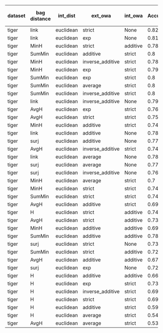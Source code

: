 | dataset | bag distance | int_dist | ext_owa | int_owa | Accuracy | F1 | TP | TN | FP | FN | Sensitivity | False Negative Rate | False Positive Rate | Specificity | Precission | False omission rate | FDR | Negative predictive value |
|---------|--------------|----------|---------|---------|----------|----|----|----|----|----|-------------|---------------------|---------------------|-------------|------------|---------------------|-----|---------------------------|
| tiger | link | euclidean | strict | None | 0.82 | 0.83 | 88 | 76 | 24 | 12 | 0.88 | 0.12 | 0.24 | 0.76 | 0.79 | 0.14 | 0.21 | 0.86 |
| tiger | link | euclidean | exp | None | 0.81 | 0.82 | 84 | 78 | 22 | 16 | 0.84 | 0.16 | 0.22 | 0.78 | 0.79 | 0.17 | 0.21 | 0.83 |
| tiger | MinH | euclidean | strict | additive | 0.78 | 0.81 | 91 | 65 | 35 | 9 | 0.91 | 0.09 | 0.35 | 0.65 | 0.72 | 0.12 | 0.28 | 0.88 |
| tiger | SumMin | euclidean | additive | strict | 0.8 | 0.8 | 78 | 82 | 18 | 22 | 0.78 | 0.22 | 0.18 | 0.82 | 0.81 | 0.21 | 0.19 | 0.79 |
| tiger | MinH | euclidean | inverse_additive | strict | 0.78 | 0.8 | 91 | 64 | 36 | 9 | 0.91 | 0.09 | 0.36 | 0.64 | 0.72 | 0.12 | 0.28 | 0.88 |
| tiger | MinH | euclidean | exp | strict | 0.79 | 0.8 | 85 | 73 | 27 | 15 | 0.85 | 0.15 | 0.27 | 0.73 | 0.76 | 0.17 | 0.24 | 0.83 |
| tiger | SumMin | euclidean | exp | strict | 0.8 | 0.8 | 83 | 76 | 24 | 17 | 0.83 | 0.17 | 0.24 | 0.76 | 0.78 | 0.18 | 0.22 | 0.82 |
| tiger | SumMin | euclidean | average | strict | 0.8 | 0.8 | 78 | 82 | 18 | 22 | 0.78 | 0.22 | 0.18 | 0.82 | 0.81 | 0.21 | 0.19 | 0.79 |
| tiger | SumMin | euclidean | inverse_additive | strict | 0.8 | 0.79 | 76 | 83 | 17 | 24 | 0.76 | 0.24 | 0.17 | 0.83 | 0.82 | 0.22 | 0.18 | 0.78 |
| tiger | link | euclidean | inverse_additive | None | 0.79 | 0.79 | 82 | 75 | 25 | 18 | 0.82 | 0.18 | 0.25 | 0.75 | 0.77 | 0.19 | 0.23 | 0.81 |
| tiger | AvgH | euclidean | exp | strict | 0.76 | 0.79 | 90 | 62 | 38 | 10 | 0.9 | 0.1 | 0.38 | 0.62 | 0.7 | 0.14 | 0.3 | 0.86 |
| tiger | AvgH | euclidean | strict | strict | 0.75 | 0.78 | 87 | 63 | 37 | 13 | 0.87 | 0.13 | 0.37 | 0.63 | 0.7 | 0.17 | 0.3 | 0.83 |
| tiger | MinH | euclidean | additive | strict | 0.74 | 0.78 | 93 | 56 | 44 | 7 | 0.93 | 0.07 | 0.44 | 0.56 | 0.68 | 0.11 | 0.32 | 0.89 |
| tiger | link | euclidean | additive | None | 0.78 | 0.78 | 79 | 77 | 23 | 21 | 0.79 | 0.21 | 0.23 | 0.77 | 0.77 | 0.21 | 0.23 | 0.79 |
| tiger | surj | euclidean | additive | None | 0.77 | 0.78 | 81 | 72 | 28 | 19 | 0.81 | 0.19 | 0.28 | 0.72 | 0.74 | 0.21 | 0.26 | 0.79 |
| tiger | AvgH | euclidean | inverse_additive | strict | 0.74 | 0.78 | 92 | 56 | 44 | 8 | 0.92 | 0.08 | 0.44 | 0.56 | 0.68 | 0.12 | 0.32 | 0.88 |
| tiger | link | euclidean | average | None | 0.78 | 0.78 | 80 | 76 | 24 | 20 | 0.8 | 0.2 | 0.24 | 0.76 | 0.77 | 0.21 | 0.23 | 0.79 |
| tiger | surj | euclidean | average | None | 0.77 | 0.78 | 81 | 73 | 27 | 19 | 0.81 | 0.19 | 0.27 | 0.73 | 0.75 | 0.21 | 0.25 | 0.79 |
| tiger | surj | euclidean | inverse_additive | None | 0.76 | 0.77 | 82 | 69 | 31 | 18 | 0.82 | 0.18 | 0.31 | 0.69 | 0.73 | 0.21 | 0.27 | 0.79 |
| tiger | MinH | euclidean | average | strict | 0.7 | 0.77 | 97 | 44 | 56 | 3 | 0.97 | 0.03 | 0.56 | 0.44 | 0.63 | 0.06 | 0.37 | 0.94 |
| tiger | MinH | euclidean | strict | strict | 0.74 | 0.76 | 81 | 68 | 32 | 19 | 0.81 | 0.19 | 0.32 | 0.68 | 0.72 | 0.22 | 0.28 | 0.78 |
| tiger | SumMin | euclidean | strict | strict | 0.74 | 0.76 | 82 | 67 | 33 | 18 | 0.82 | 0.18 | 0.33 | 0.67 | 0.71 | 0.21 | 0.29 | 0.79 |
| tiger | AvgH | euclidean | additive | strict | 0.69 | 0.76 | 98 | 40 | 60 | 2 | 0.98 | 0.02 | 0.6 | 0.4 | 0.62 | 0.05 | 0.38 | 0.95 |
| tiger | H | euclidean | strict | additive | 0.74 | 0.76 | 83 | 65 | 35 | 17 | 0.83 | 0.17 | 0.35 | 0.65 | 0.7 | 0.21 | 0.3 | 0.79 |
| tiger | AvgH | euclidean | strict | additive | 0.73 | 0.76 | 86 | 61 | 39 | 14 | 0.86 | 0.14 | 0.39 | 0.61 | 0.69 | 0.19 | 0.31 | 0.81 |
| tiger | MinH | euclidean | additive | additive | 0.69 | 0.76 | 98 | 39 | 61 | 2 | 0.98 | 0.02 | 0.61 | 0.39 | 0.62 | 0.05 | 0.38 | 0.95 |
| tiger | SumMin | euclidean | additive | additive | 0.78 | 0.76 | 73 | 82 | 18 | 27 | 0.73 | 0.27 | 0.18 | 0.82 | 0.8 | 0.25 | 0.2 | 0.75 |
| tiger | surj | euclidean | strict | None | 0.73 | 0.75 | 80 | 67 | 33 | 20 | 0.8 | 0.2 | 0.33 | 0.67 | 0.71 | 0.23 | 0.29 | 0.77 |
| tiger | SumMin | euclidean | strict | additive | 0.72 | 0.75 | 82 | 62 | 38 | 18 | 0.82 | 0.18 | 0.38 | 0.62 | 0.68 | 0.23 | 0.32 | 0.78 |
| tiger | AvgH | euclidean | additive | additive | 0.67 | 0.75 | 98 | 35 | 65 | 2 | 0.98 | 0.02 | 0.65 | 0.35 | 0.6 | 0.05 | 0.4 | 0.95 |
| tiger | surj | euclidean | exp | None | 0.72 | 0.74 | 81 | 63 | 37 | 19 | 0.81 | 0.19 | 0.37 | 0.63 | 0.69 | 0.23 | 0.31 | 0.77 |
| tiger | H | euclidean | additive | additive | 0.66 | 0.74 | 98 | 34 | 66 | 2 | 0.98 | 0.02 | 0.66 | 0.34 | 0.6 | 0.06 | 0.4 | 0.94 |
| tiger | H | euclidean | exp | strict | 0.73 | 0.73 | 74 | 72 | 28 | 26 | 0.74 | 0.26 | 0.28 | 0.72 | 0.73 | 0.27 | 0.27 | 0.73 |
| tiger | H | euclidean | inverse_additive | strict | 0.69 | 0.72 | 81 | 57 | 43 | 19 | 0.81 | 0.19 | 0.43 | 0.57 | 0.65 | 0.25 | 0.35 | 0.75 |
| tiger | H | euclidean | strict | strict | 0.69 | 0.7 | 73 | 65 | 35 | 27 | 0.73 | 0.27 | 0.35 | 0.65 | 0.68 | 0.29 | 0.32 | 0.71 |
| tiger | H | euclidean | additive | strict | 0.59 | 0.68 | 87 | 32 | 68 | 13 | 0.87 | 0.13 | 0.68 | 0.32 | 0.56 | 0.29 | 0.44 | 0.71 |
| tiger | H | euclidean | average | strict | 0.54 | 0.68 | 99 | 8 | 92 | 1 | 0.99 | 0.01 | 0.92 | 0.08 | 0.52 | 0.11 | 0.48 | 0.89 |
| tiger | AvgH | euclidean | average | strict | 0.53 | 0.68 | 99 | 7 | 93 | 1 | 0.99 | 0.01 | 0.93 | 0.07 | 0.52 | 0.12 | 0.48 | 0.88 |
